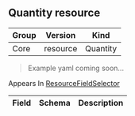 ## Quantity resource

Group        | Version     | Kind
------------ | ---------- | -----------
Core | resource | Quantity

> Example yaml coming soon...





<aside class="notice">
Appears In  <a href="#resourcefieldselector-v1">ResourceFieldSelector</a> </aside>

Field        | Schema     | Description
------------ | ---------- | -----------

